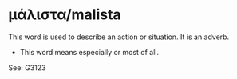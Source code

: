 # μάλιστα/malista

This word is used to describe an action or situation. It is an adverb.

* This word means especially or most of all.

See: G3123

